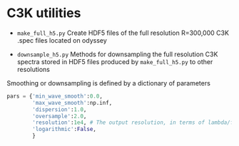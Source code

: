 C3K utilities
===

- `make_full_h5.py` Create HDF5 files of the full resolution R=300,000 C3K .spec files located on odyssey

- `downsample_h5.py`  Methods for downsampling the full resolution C3K spectra stored in HDF5 files produced by `make_full_h5.py` to other resolutions


Smoothing or downsampling is defined by a dictionary of parameters
```python
pars = {'min_wave_smooth':0.0,
        'max_wave_smooth':np.inf,
        'dispersion':1.0,
        'oversample':2.0,
        'resolution':1e4, # The output resolution, in terms of lambda/fwhm
        'logarithmic':False,
        }
```
